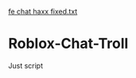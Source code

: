 [fe chat haxx fixed.txt](https://github.com/the1ofthenoobplayer/Roblox-Chat-Troll/files/8065607/fe.chat.haxx.fixed.txt)
# Roblox-Chat-Troll
Just script
